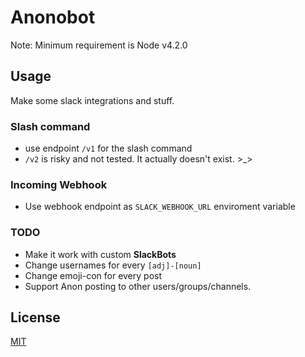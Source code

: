 # Anonobot

Note: Minimum requirement is Node v4.2.0

## Usage

Make some slack integrations and stuff.
### Slash command
* use endpoint `/v1` for the slash command
* `/v2` is risky and not tested. It actually doesn't exist. >_>

### Incoming Webhook
* Use webhook endpoint as `SLACK_WEBHOOK_URL` enviroment variable

### TODO
* Make it work with custom **SlackBots**
* Change usernames for every `[adj]-[noun]`
* Change emoji-con for every post
* Support Anon posting to other users/groups/channels. 

## License

[MIT](/LICENSE)
